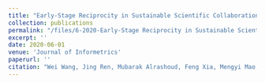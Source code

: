 ```yaml
---
title: "Early-Stage Reciprocity in Sustainable Scientific Collaboration"
collection: publications
permalink: "/files/6-2020-Early-Stage Reciprocity in Sustainable Scientific Collaboration.pdf"
excerpt: ''
date: 2020-06-01
venue: 'Journal of Informetrics'
paperurl: ''
citation: "Wei Wang, Jing Ren, Mubarak Alrashoud, Feng Xia, Mengyi Mao, Amr Tolba. Early-Stage Reciprocity in Sustainable Scientific Collaboration, <i>Journal of Informetrics</i>, Volume 14, Issue 3, August 2020. "
---
```

